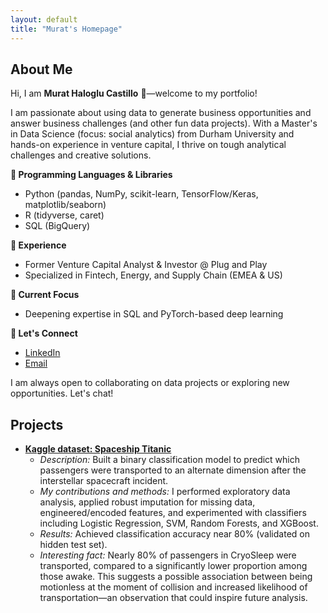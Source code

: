 ```yaml
---
layout: default
title: "Murat's Homepage"
---
```


## About Me

Hi, I am **Murat Haloglu Castillo** 👋—welcome to my portfolio!

I am passionate about using data to generate business opportunities and answer business challenges (and other fun data projects). With a Master's in Data Science (focus: social analytics) from Durham University and hands-on experience in venture capital, I thrive on tough analytical challenges and creative solutions.

**🔎 Programming Languages & Libraries**
- Python (pandas, NumPy, scikit-learn, TensorFlow/Keras, matplotlib/seaborn)
- R (tidyverse, caret)
- SQL (BigQuery)

**💼 Experience**
- Former Venture Capital Analyst & Investor @ Plug and Play
- Specialized in Fintech, Energy, and Supply Chain (EMEA & US)

**🚀 Current Focus**
- Deepening expertise in SQL and PyTorch-based deep learning

**🤝 Let's Connect**
- [LinkedIn](https://www.linkedin.com/in/mhaloglu/)
- [Email](mailto:m.haloglu@outlook.com)

I am always open to collaborating on data projects or exploring new opportunities. Let's chat!


## Projects

- **[Kaggle dataset: Spaceship Titanic](https://www.kaggle.com/code/murathaloglu/spaceship-titanic-script)**
  - *Description:* Built a binary classification model to predict which passengers were transported to an alternate dimension after the interstellar spacecraft incident.
  - *My contributions and methods:* I performed exploratory data analysis, applied robust imputation for missing data, engineered/encoded features, and experimented with classifiers including Logistic Regression, SVM, Random Forests, and XGBoost.
  - *Results:* Achieved classification accuracy near 80% (validated on hidden test set).
  - *Interesting fact:* Nearly 80% of passengers in CryoSleep were transported, compared to a significantly lower proportion among those awake. This suggests a possible association between being motionless at the moment of collision and increased likelihood of transportation—an observation that could inspire future analysis.
